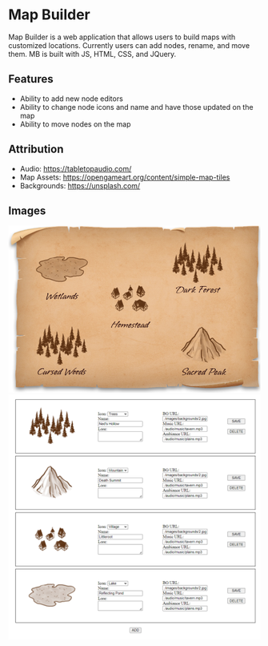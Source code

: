 # Map Builder
Map Builder is a web application that allows users to build maps with customized locations. Currently users can add nodes, rename, and move them. MB is built with JS, HTML, CSS, and JQuery.

## Features

* Ability to add new node editors
* Ability to change node icons and name and have those updated on the map
* Ability to move nodes on the map


## Attribution
* Audio: https://tabletopaudio.com/
* Map Assets: https://opengameart.org/content/simple-map-tiles
* Backgrounds: https://unsplash.com/

## Images

![preview image](./preview.png)
![preview image 2](./preview2.png)
